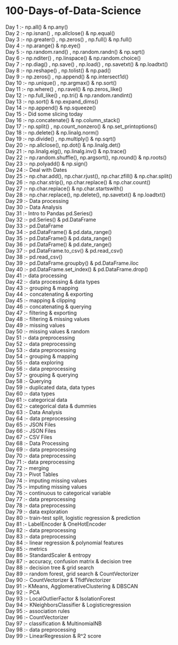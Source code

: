 # 100-Days-of-Data-Science

Day 1 :- np.all() & np.any()  <br>
Day 2 :- np.isnan() , np.allclose() & np.equal()<br>
Day 3 :- np.greater() , np.zeros() , np.full() & np.full()<br>
Day 4 :- np.arange() & np.eye()<br>
Day 5 :- np.random.rand() , np.random.randn() & np.sqrt()<br>
Day 6 :- np.nditer() , np.linspace() & np.random.choice()<br>
Day 7 :- np.diag() , np.save() , np.load() , np.savetxt() & np.loadtxt()<br>
Day 8 :- np.reshape() , np.tolist() & np.pad()<br>
Day 9 :- np.zeros() , np.append() & np.intersect1d()<br>
Day 10 :- np.unique() , np.argmax() & np.sort()<br>
Day 11 :- np.where() , np.ravel() & np.zeros_like()<br>
Day 12 :- np.full_like() , np.tri() & np.random.randint()<br>
Day 13 :- np.sort() & np.expand_dims()<br>
Day 14 :- np.append() & np.squeeze()<br>
Day 15 :- Did some slicing today<br>
Day 16 :- np.concatenate() & np.column_stack()<br>
Day 17 :- np.split() , np.count_nonzero() & np.set_printoptions()<br>
Day 18 :- np.delete() & np.linalg.norm()<br>
Day 19 :- np.divide() , np.multiply() & np.sqrt()<br>
Day 20 :- np.allclose(), np.dot() & np.linalg.det()<br>
Day 21 :- np.linalg.eig(), np.linalg.inv() & np.trace()<br>
Day 22 :- np.random.shuffle(), np.argsort(), np.round() & np.roots()<br>
Day 23 :- np.polyadd() & np.sign()<br>
Day 24 :- Deal with Dates <br>
Day 25 :- np.char.add(), np.char.rjust(), np.char.zfill() & np.char.split()<br>
Day 26 :- np.char.strip(), np.char.replace() & np.char.count()<br>
Day 27 :- np.char.replace() & np.char.startswith()<br>
Day 28 :- np.char.replace(), np.delete(), np.savetxt() & np.loadtxt()<br>
Day 29 :- Data processing<br>
Day 30 :- Data Analysis<br>
Day 31 :- Intro to Pandas pd.Series()<br>
Day 32 :- pd.Series() & pd.DataFrame<br>
Day 33 :- pd.DataFrame<br>
Day 34 :- pd.DataFrame() & pd.data_range()<br>
Day 35 :- pd.DataFrame() & pd.data_range()<br>
Day 36 :- pd.DataFrame() & pd.date_range()<br>
Day 37 :- pd.DataFrame.to_csv() & pd.read_csv()<br>
Day 38 :- pd.read_csv()<br>
Day 39 :- pd.DataFrame.groupby() & pd.DataFrame.iloc<br>
Day 40 :- pd.DataFrame.set_index() & pd.DataFrame.drop()<br>
Day 41 :- data processing<br>
Day 42 :- data processing & data types<br>
Day 43 :- grouping & mapping<br>
Day 44 :- concatenating & exporting<br>
Day 45 :- mapping & clipping<br>
Day 46 :- concatenating & querying<br>
Day 47 :- filtering & exporting<br>
Day 48 :- filtering & missing values<br>
Day 49 :- missing values<br>
Day 50 :- missing values & random<br>
Day 51 :- data preprocessing<br>
Day 52 :- data preprocessing<br>
Day 53 :- data preprocessing<br>
Day 54 :- grouping & mapping<br>
Day 55 :- data exploring<br>
Day 56 :- data preprocessing<br>
Day 57 :- grouping & querying<br>
Day 58 :- Querying<br>
Day 59 :- duplicated data, data types<br>
Day 60 :- data types<br>
Day 61 :- categorical data<br>
Day 62 :- categorical data & dummies<br>
Day 63 :- Data Analysis<br>
Day 64 :- data preprocessing<br>
Day 65 :- JSON Files<br>
Day 66 :- JSON Files<br>
Day 67 :- CSV Files<br>
Day 68 :- Data Processing<br>
Day 69 :- data preprocessing<br>
Day 70 :- data preprocessing<br>
Day 71 :- data preprocessing<br>
Day 72 :- merging<br>
Day 73 :- Pivot Tables<br>
Day 74 :- imputing missing values<br>
Day 75 :- imputing missing values<br>
Day 76 :- continuous to categorical variable<br>
Day 77 :- data preprocessing<br>
Day 78 :- data preprocessing<br>
Day 79 :- data exploration<br>
Day 80 :- train-test split, logistic regression & prediction<br>
Day 81 :- LabelEncoder & OneHotEncoder<br>
Day 82 :- data preprocessing<br>
Day 83 :- data preprocessing<br>
Day 84 :- linear regression & polynomial features<br>
Day 85 :- metrics<br>
Day 86 :- StandardScaler & entropy<br>
Day 87 :- accuracy, confusion matrix & decision tree<br>
Day 88 :- decision tree & grid search<br>
Day 89 :- random forest, grid search & CountVectorizer<br>
Day 90 :- CountVectorizer & TfidfVectorizer<br>
Day 91 :- KMeans, AgglomerativeClustering & DBSCAN<br>
Day 92 :- PCA<br>
Day 93 :- LocalOutlierFactor & IsolationForest<br>
Day 94 :- KNeighborsClassifier & Logisticregression<br>
Day 95 :- association rules<br>
Day 96 :- CountVectorizer<br>
Day 97 :- classification & MultinomialNB<br>
Day 98 :- data preprocessing<br>
Day 99 :- LinearRegression & R^2 score<br>
